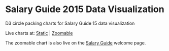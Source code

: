 <h1>Salary Guide 2015 Data Visualization</h1>
D3 circle packing charts for Salary Guide 15 data visualization 

Live charts at: <a href="http://tadavis2.h.media.illinois.edu/viz/circles.html">Static</a> | <a href="http://tadavis2.h.media.illinois.edu/viz/zoomable.html">Zoomable</a>

The zoomable chart is also live on the <a href="http://salaryguide.dailyillini.com">Salary Guide</a> welcome page.
